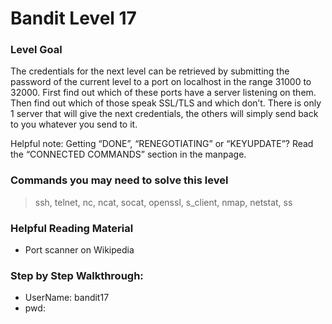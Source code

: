 # Bandit Level 17

### Level Goal
The credentials for the next level can be retrieved by submitting the password of the current level to a port on localhost in the range 31000 to 32000. First find out which of these ports have a server listening on them. Then find out which of those speak SSL/TLS and which don’t. There is only 1 server that will give the next credentials, the others will simply send back to you whatever you send to it.

Helpful note: Getting “DONE”, “RENEGOTIATING” or “KEYUPDATE”? Read the “CONNECTED COMMANDS” section in the manpage.

### Commands you may need to solve this level
> ssh, telnet, nc, ncat, socat, openssl, s_client, nmap, netstat, ss

### Helpful Reading Material
- Port scanner on Wikipedia

### Step by Step Walkthrough:



* UserName: bandit17
* pwd: 